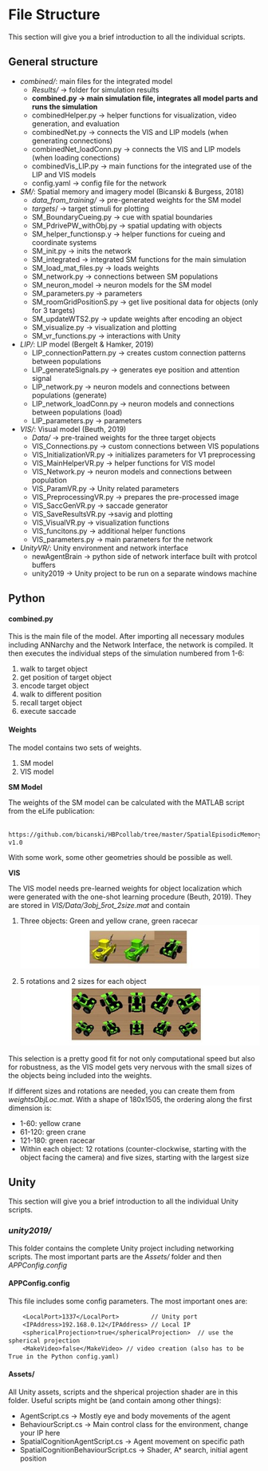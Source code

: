 # File Structure
This section will give you a brief introduction to all the individual scripts.

## General structure

* *combined/*: main files for the integrated model
    * *Results/* -> folder for simulation results
    * **combined.py -> main simulation file, integrates all model parts and runs the simulation**
    * combinedHelper.py -> helper functions for visualization, video generation, and evaluation
    * combinedNet.py -> connects the VIS and LIP models (when generating connections)
    * combinedNet_loadConn.py -> connects the VIS and LIP models (when loading conections)
    * combinedVis_LIP.py -> main functions for the integrated use of the LIP and VIS models
    * config.yaml -> config file for the network
* *SM/*: Spatial memory and imagery model (Bicanski & Burgess, 2018)
    * *data_from_training/* -> pre-generated weights for the SM model
    * *targets*/ -> target stimuli for plotting
    * SM_BoundaryCueing.py -> cue with spatial boundaries
    * SM_PdrivePW_withObj.py -> spatial updating with objects
    * SM_helper_functionsp.y -> helper functions for cueing and coordinate systems
    * SM_init.py -> inits the network
    * SM_integrated -> integrated SM functions for the main simulation
    * SM_load_mat_files.py -> loads weights
    * SM_network.py -> connections between SM populations
    * SM_neuron_model -> neuron models for the SM model
    * SM_parameters.py -> parameters
    * SM_roomGridPositionS.py -> get live positional data for objects (only for 3 targets)
    * SM_updateWTS2.py -> update weights after encoding an object
    * SM_visualize.py -> visualization and plotting
    * SM_vr_functions.py -> interactions with Unity
* *LIP/*: LIP model (Bergelt & Hamker, 2019)
    * LIP_connectionPattern.py -> creates custom connection patterns between populations
    * LIP_generateSignals.py -> generates eye position and attention signal
    * LIP_network.py -> neuron models and connections between populations (generate)
    * LIP_network_loadConn.py -> neuron models and connections between populations (load)
    * LIP_parameters.py -> parameters
* *VIS/*: Visual model (Beuth, 2019)
    * *Data/* -> pre-trained weights for the three target objects
    * VIS_Connections.py -> custom connections between VIS populations
    * VIS_InitializationVR.py -> initializes parameters for V1 preprocessing
    * VIS_MainHelperVR.py -> helper functions for VIS model
    * VIS_Network.py -> neuron models and connections between population
    * VIS_ParamVR.py -> Unity related parameters
    * VIS_PreprocessingVR.py -> prepares the pre-processed image
    * VIS_SaccGenVR.py -> saccade generator
    * VIS_SaveResultsVR.py ->savig and plotting
    * VIS_VisualVR.py -> visualization functions
    * VIS_funcitons.py -> additional helper functions
    * VIS_parameters.py -> main parameters for the network
* *UnityVR/*: Unity environment and network interface
    * newAgentBrain -> python side of network interface built with protcol buffers
    * unity2019 -> Unity project to be run on a separate windows machine


## Python

#### combined.py

This is the main file of the model. After importing all necessary modules including ANNarchy and the Network Interface, the network is compiled. It then executes the individual steps of the simulation numbered from 1-6:

1. walk to target object
2. get position of target object
3. encode target object 
4. walk to different position
5. recall target object
6. execute saccade


#### Weights

The model contains two sets of weights.

1. SM model
2. VIS model


<strong>SM Model</strong>

The weights of the SM model can be calculated with the MATLAB script from the eLife publication:

		https://github.com/bicanski/HBPcollab/tree/master/SpatialEpisodicMemoryModel-v1.0

With some work, some other geometries should be possible as well. 
	

<strong>VIS</strong>
	
The VIS model needs pre-learned weights for object localization which were generated with the one-shot learning procedure (Beuth, 2019). They are stored in *VIS/Data/3obj_5rot_2size.mat* and contain

1. Three objects: Green and yellow crane, green racecar
	![image info](./images/objects.png)

2. 5 rotations and 2 sizes for each object
	![image info](./images/sizes.png)

This selection is a pretty good fit for not only computational speed but also for robustness, as the VIS model gets very nervous with the small sizes of the 
objects being included into the weights. 

If different sizes and rotations are needed, you can create them from *weightsObjLoc.mat*. With a shape of 180x1505, the ordering along the first dimension is:

* 1-60: yellow crane
* 61-120: green crane
* 121-180: green racecar
* Within each object: 12 rotations (counter-clockwise, starting with the object facing the camera) and five sizes, starting with the largest size



## Unity
This section will give you a brief introduction to all the individual Unity scripts.

### *unity2019/*

This folder contains the complete Unity project including networking scripts. 
The most important parts are the *Assets/* folder and then *APPConfig.config*

#### APPConfig.config
This file includes some config parameters. The most important ones are:

		<LocalPort>1337</LocalPort>     	// Unity port
        <IPAddress>192.168.0.12</IPAddress> // Local IP
		<sphericalProjection>true</sphericalProjection>  // use the spherical projection
        <MakeVideo>false</MakeVideo> // video creation (also has to be True in the Python config.yaml) 

#### Assets/

All Unity assets, scripts and the shperical projection shader are in this folder.
Useful scripts might be (and contain among other things):

* AgentScript.cs -> Mostly eye and body movements of the agent
* BehaviourScript.cs -> Main control class for the environment, change your IP here
* SpatialCognitionAgentScript.cs -> Agent movement on specific path
* SpatialCognitionBehaviourScript.cs -> Shader, A* search, initial agent position